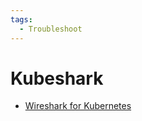 ```yaml
---
tags:
  - Troubleshoot
---
```


# Kubeshark

* [Wireshark for Kubernetes](https://medium.com/kernel-space/kubeshark-wireshark-for-kubernetes-4069a5f5aa3d)
